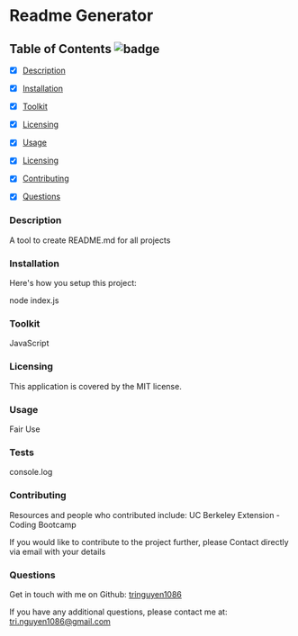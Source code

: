 

# Readme Generator  

## Table of Contents ![badge](https://img.shields.io/badge/license-MIT-blue)

* [x] [Description](#description)

* [x] [Installation](#installation)

* [x] [Toolkit](#toolkit)

* [x] [Licensing](#licensing)

* [x] [Usage](#usage)

* [x] [Licensing](#tests)

* [x] [Contributing](#contributing)

* [x] [Questions](#questions)

### Description <a name="description"></a>

A tool to create README.md for all projects 

### Installation <a name="installation"></a>

Here's how you setup this project:<br/>

node index.js  

### Toolkit <a name="toolkit"></a>

JavaScript  

### Licensing <a name="licensing"></a> 

This application is covered by the MIT license. 

### Usage <a name="usage"></a> 

Fair Use 

### Tests  <a name="tests"></a> 

console.log 

### Contributing <a name="contributing"></a> 

Resources and people who contributed include: UC Berkeley Extension - Coding Bootcamp 
<br/>

If you would like to contribute to the project further, please Contact directly via email with your details 

### Questions <a name="questions"></a> 

Get in touch with me on Github: [tringuyen1086](https://github.com/tringuyen1086)
<br/>

If you have any additional questions, please contact me at: tri.nguyen1086@gmail.com
